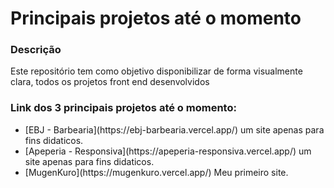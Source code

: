 
# Principais projetos até o momento
### Descrição 
  <p>Este repositório tem como objetivo disponibilizar de forma visualmente clara, todos os projetos front end desenvolvidos</p>

### Link dos 3 principais projetos até o momento:
  <ul>
    <li>[EBJ - Barbearia](https://ebj-barbearia.vercel.app/) um site apenas para fins didaticos.</li>
    <li>[Apeperia - Responsiva](https://apeperia-responsiva.vercel.app/) um site apenas para fins didaticos.</li>
    <li>[MugenKuro](https://mugenkuro.vercel.app/) Meu primeiro site.</li>
  </ul>
